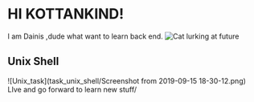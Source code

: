 
# HI KOTTANKIND!
I am Dainis ,dude what want to learn back end. 
![Cat lurking at future](https://github.com/RazdolbayOne/kottans-backend/blob/master/Tombili-3.jpg)

## Unix Shell
![Unix_task](task_unix_shell/Screenshot from 2019-09-15 18-30-12.png)
LIve and go forward to learn new stuff/
